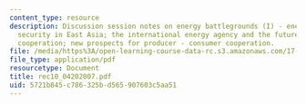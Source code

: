 ```yaml
---
content_type: resource
description: Discussion session notes on energy battlegrounds (I) - energy and regional
  security in East Asia; the international energy agency and the future of consumer
  cooperation; new prospects for producer - consumer cooperation.
file: /media/https%3A/open-learning-course-data-rc.s3.amazonaws.com/17-906-reading-seminar-in-social-science-the-geopolitics-and-geoeconomics-of-global-energy-spring-2007/5721b845c786325bd565907603c5aa51_rec10_04202007.pdf
file_type: application/pdf
resourcetype: Document
title: rec10_04202007.pdf
uid: 5721b845-c786-325b-d565-907603c5aa51
---
```

